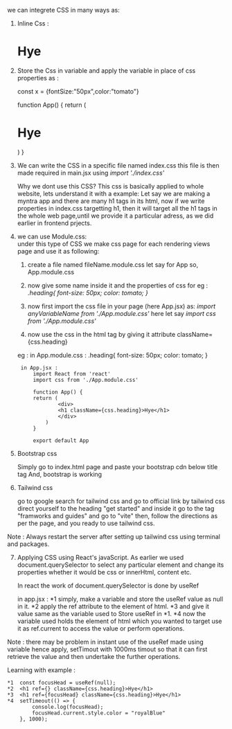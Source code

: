 we can integrete CSS in many ways as:

1. Inline Css : 
     <div>
      <h1 style={{fontSize:"50px",color:"tomato"}}>Hye</h1>
    </div>

2. Store the Css in variable and apply the variable in place of css properties as :


    const x = {fontSize:"50px",color:"tomato"}

    function App() {
    return (
        <div>
        <h1 style={x}>Hye</h1>
        </div>
        )
    }

3. We can write the CSS in a specific file named index.css
    this file is then made required in main.jsx using 
    *import './index.css'*

    Why we dont use this CSS?
    This css is basically applied to whole website, lets understand it with a example:
    Let say we are making a myntra app and there are many h1 tags in its html, now if we write properties in index.css targetting h1, then it will target all the h1 tags in the whole web page,until we provide it a particular adress, as we did earlier in frontend prjects.

4. we can use Module.css:   
    under this type of CSS we make css page for each rendering views page and use it as following:

    1.  create a file named fileName.module.css let say for App so, App.module.css
    2.  now give some name inside it and the properties of css for eg : 
    *.heading{
        font-size: 50px;
        color: tomato;
    }*
    3.  now first import the css file in your page (here App.jsx) as:
        *import anyVariableName from './App.module.css'*
        here let say *import css from './App.module.css'*

    4.  now use the css in the html tag by giving it attribute className={css.heading}

    eg : in App.module.css : 
            .heading{
                font-size: 50px;
                color: tomato;
            }

        in App.jsx :
            import React from 'react'
            import css from './App.module.css'

            function App() {
            return (
                    <div>
                    <h1 className={css.heading}>Hye</h1>
                    </div>
                )
            }

            export default App

5.  Bootstrap css 

    Simply go to index.html page and paste your bootstrap cdn below title tag
    And, bootstrap is working

6.  Tailwind css

    go to google search for tailwind css and go to official link by tailwind css
    direct yourself to the heading "get started" and inside it go to the tag "framworks and guides" and go to "vite" then, follow the directions as per the page, and you ready to use tailwind css.

Note : Always restart the server after setting up tailwind css using terminal and packages.

7. Applying CSS using React's javaScript.
    As earlier we used document.querySelector to select any particular element and change its properties whether it would be css or innerHtml, content etc.

    In react the work of document.querySelector is done by useRef

    in app.jsx : 
    *1  simply, make a variable and store the useRef value as null in it.
    *2  apply the ref attribute to the element of html.
    *3  and give it value same as the variable used to Store useRef in *1.
    *4  now the variable used holds the element of html which you wanted to target use it as ref.current to access the value or perform operations.

Note : there may be problem in instant use of the useRef made using variable hence apply, setTimout with 1000ms timout so that it can first retrieve the value and then undertake the further operations.

Learning with example : 

    *1  const focusHead = useRef(null);
    *2  <h1 ref={} className={css.heading}>Hye</h1>
    *3  <h1 ref={focusHead} className={css.heading}>Hye</h1>
    *4  setTimeout(() => {
            console.log(focusHead);
            focusHead.current.style.color = "royalBlue"
        }, 1000);